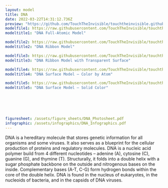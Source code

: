 ```yaml
---
layout: model
title: DNA
date: 2022-03-22T14:31:12.736Z
preview: "https://github.com/TouchTheInvisible/touchtheinvisible.github.io/blob/master/assets/img/DNA/DNA-Ribbon.png?raw=true" 
modelfile1: https://raw.githubusercontent.com/TouchTheInvisible/touchtheinvisible.github.io/master/assets/models/DNA/DNA-FullAtomic.dae
modeltitle1: "DNA Full-Atomic Model"

modelfile2: https://raw.githubusercontent.com/TouchTheInvisible/touchtheinvisible.github.io/master/assets/models/DNA/DNA-Ribbon.dae
modeltitle2: "DNA Ribbon Model"

modelfile3: https://raw.githubusercontent.com/TouchTheInvisible/touchtheinvisible.github.io/master/assets/models/DNA/DNA-Ribbon+TransparentSurface.dae
modeltitle3: "DNA Ribbon Model with Transparent Surface"

modelfile4: https://raw.githubusercontent.com/TouchTheInvisible/touchtheinvisible.github.io/master/assets/models/DNA/DNA-Surface_ColorByAA.dae
modeltitle4: "DNA Surface Model – Color by Atom"

modelfile5: https://raw.githubusercontent.com/TouchTheInvisible/touchtheinvisible.github.io/master/assets/models/DNA/DNA-Surface_SolidColor.dae
modeltitle5: "DNA Surface Model – Solid Color"






figuresheet: /assets/figure_sheets/DNA_Photosheet.pdf
infographic: /assets/infographics/DNA_Infographics.pdf
---
```

DNA is a hereditary molecule that stores genetic information for all organisms and some viruses. It also serves as a blueprint for the cellular production of proteins and regulatory molecules. DNA is a nucleic acid polymer build from 4 different nucleotides – adenine (A), cytosine (C), guanine (G), and thymine (T). Structurally, it folds into a double helix with a sugar phosphate backbone on the outside and nitrogenous bases on the inside. Complementary bases (A-T, C-G) form hydrogen bonds within the core of the double helix. DNA is found in the nucleus of eukaryotes, in the nucleoids of bacteria, and in the capsids of DNA viruses.
